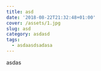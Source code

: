```yaml
---
title: asd
date: '2018-08-22T21:32:48+01:00'
cover: /assets/1.jpg
slug: asd
category: asdasd
tags:
  - asdaasdsadasa
---
```

asdas
